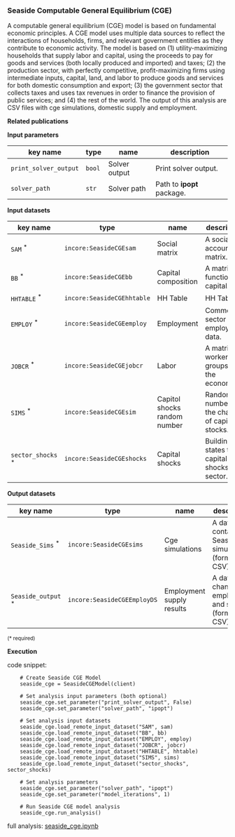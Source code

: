 ### Seaside Computable General Equilibrium (CGE)

A computable general equilibrium (CGE) model is based on fundamental economic principles. A CGE model uses multiple 
data sources to reflect the interactions of households, firms, and relevant government entities as they contribute 
to economic activity. The model is based on (1) utility-maximizing households that supply labor and capital, 
using the proceeds to pay for goods and services (both locally produced and imported) and taxes; (2) the production 
sector, with perfectly competitive, profit-maximizing firms using intermediate inputs, capital, land, and labor 
to produce goods and services for both domestic consumption and export; (3) the government sector that collects 
taxes and uses tax revenues in order to finance the provision of public services; and (4) the rest of the world. 
The output of this analysis are CSV files with cge simulations, domestic supply and employment.

**Related publications**

**Input parameters**

key name | type | name | description
--- | --- | --- | ---
`print_solver_output` | `bool` | Solver output | Print solver output.
`solver_path` | `str` | Solver path | Path to **ipopt** package.

**Input datasets**

key name | type | name | description
--- | --- | --- | ---
`SAM` <sup>*</sup> | `incore:SeasideCGEsam` | Social matrix | A social accounting matrix.
`BB` <sup>*</sup> | `incore:SeasideCGEbb` | Capital composition | A matrix of functioning capital.
`HHTABLE` <sup>*</sup> | `incore:SeasideCGEhhtable` | HH Table | HH Table.
`EMPLOY` <sup>*</sup> | `incore:SeasideCGEemploy` | Employment | Commercial sector employment data.
`JOBCR` <sup>*</sup> | `incore:SeasideCGEjobcr` | Labor | A matrix of workers groups in the economy.
`SIMS` <sup>*</sup> | `incore:SeasideCGEsim` | Capitol shocks random number | Random numbers for the change of capital stocks.
`sector_shocks` <sup>*</sup> | `incore:SeasideCGEshocks` | Capital shocks | Building states to capital <br>shocks per sector.

**Output datasets**

key name | type | name | description
--- | --- | --- | ---
`Seaside_Sims` <sup>*</sup> | `incore:SeasideCGEsims` | Cge simulations | A dataset containing Seaside cge simulations (format: CSV).
`Seaside_output` <sup>*</sup> | `incore:SeasideCGEEmployDS` | Employment supply results | A dataset  of changes in employment and supply. <br>(format: CSV).

<small>(* required)</small>

**Execution**

code snippet:

```
    # Create Seaside CGE Model
    seaside_cge = SeasideCGEModel(client)

    # Set analysis input parameters (both optional)
    seaside_cge.set_parameter("print_solver_output", False)
    seaside_cge.set_parameter("solver_path", "ipopt")

    # Set analysis input datasets
    seaside_cge.load_remote_input_dataset("SAM", sam)
    seaside_cge.load_remote_input_dataset("BB", bb)
    seaside_cge.load_remote_input_dataset("EMPLOY", employ)
    seaside_cge.load_remote_input_dataset("JOBCR", jobcr)
    seaside_cge.load_remote_input_dataset("HHTABLE", hhtable)
    seaside_cge.load_remote_input_dataset("SIMS", sims)
    seaside_cge.load_remote_input_dataset("sector_shocks", sector_shocks)

    # Set analysis parameters
    seaside_cge.set_parameter("solver_path", "ipopt")
    seaside_cge.set_parameter("model_iterations", 1)

    # Run Seaside CGE model analysis
    seaside_cge.run_analysis()
```

full analysis: [seaside_cge.ipynb](https://github.com/IN-CORE/incore-docs/blob/master/notebooks/seaside_cge.ipynb)